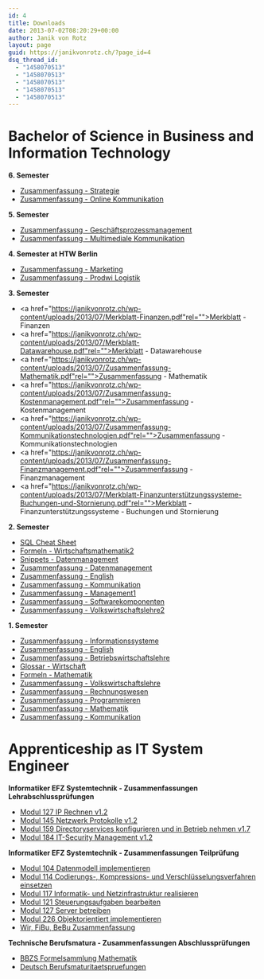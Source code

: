 ```yaml
---
id: 4
title: Downloads
date: 2013-07-02T08:20:29+00:00
author: Janik von Rotz
layout: page
guid: https://janikvonrotz.ch/?page_id=4
dsq_thread_id:
  - "1458070513"
  - "1458070513"
  - "1458070513"
  - "1458070513"
  - "1458070513"
---
```

# Bachelor of Science in Business and Information Technology

**6. Semester**

* <a href="https://janikvonrotz.ch/wp-content/uploads/2013/07/Zusammenfassung-Strategie.pdf">Zusammenfassung - Strategie</a>
* <a href="https://janikvonrotz.ch/wp-content/uploads/2013/07/Zusammenfassung-Online-Kommunikation.pdf">Zusammenfassung - Online Kommunikation</a>

**5. Semester**

* <a href="https://janikvonrotz.ch/wp-content/uploads/2013/07/Zusammenfassung-Geschäftsprozessmanagement.pdf">Zusammenfassung - Geschäftsprozessmanagement</a>
* <a href="https://janikvonrotz.ch/wp-content/uploads/2013/07/Zusammenfassung-Multimediale-Kommunikation-Janik-von-Rotz.pdf">Zusammenfassung - Multimediale Kommunikation</a>

**4. Semester at HTW Berlin**

* <a href="https://janikvonrotz.ch/wp-content/uploads/2013/07/Zusammenfassung-Marketing.pdf">Zusammenfassung - Marketing</a>
* <a href="https://janikvonrotz.ch/wp-content/uploads/2013/07/Zusammenfassung-Prodwi-Logistik.pdf">Zusammenfassung - Prodwi Logistik</a>

**3. Semester**

* <a href="https://janikvonrotz.ch/wp-content/uploads/2013/07/Merkblatt-Finanzen.pdf"rel="">Merkblatt - Finanzen</a>
* <a href="https://janikvonrotz.ch/wp-content/uploads/2013/07/Merkblatt-Datawarehouse.pdf"rel="">Merkblatt - Datawarehouse</a>
* <a href="https://janikvonrotz.ch/wp-content/uploads/2013/07/Zusammenfassung-Mathematik.pdf"rel="">Zusammenfassung - Mathematik</a>
* <a href="https://janikvonrotz.ch/wp-content/uploads/2013/07/Zusammenfassung-Kostenmanagement.pdf"rel="">Zusammenfassung - Kostenmanagement</a>
* <a href="https://janikvonrotz.ch/wp-content/uploads/2013/07/Zusammenfassung-Kommunikationstechnologien.pdf"rel="">Zusammenfassung - Kommunikationstechnologien</a>
* <a href="https://janikvonrotz.ch/wp-content/uploads/2013/07/Zusammenfassung-Finanzmanagement.pdf"rel="">Zusammenfassung - Finanzmanagement</a>
* <a href="https://janikvonrotz.ch/wp-content/uploads/2013/07/Merkblatt-Finanzunterstützungssysteme-Buchungen-und-Stornierung.pdf"rel="">Merkblatt - Finanzunterstützungssysteme - Buchungen und Stornierung</a>

**2. Semester**

* [SQL Cheat Sheet](https://janikvonrotz.ch/2015/07/02/sql-cheat-sheet/)
* <a href="https://janikvonrotz.ch/wp-content/uploads/2013/07/Formeln-Wirtschaftsmathematik2.pdf">Formeln - Wirtschaftsmathematik2</a>
* <a href="https://janikvonrotz.ch/wp-content/uploads/2013/07/Snippets-Datenmanagement.pdf">Snippets - Datenmanagement</a>
* <a href="https://janikvonrotz.ch/wp-content/uploads/2013/07/Zusammenfassung-Datenmanagement.pdf">Zusammenfassung - Datenmanagement</a>
* <a href="https://janikvonrotz.ch/wp-content/uploads/2013/07/Zusammenfassung-English.pdf">Zusammenfassung - English</a>
* <a href="https://janikvonrotz.ch/wp-content/uploads/2013/07/Zusammenfassung-Kommunikation.pdf">Zusammenfassung - Kommunikation</a>
* <a href="https://janikvonrotz.ch/wp-content/uploads/2013/07/Zusammenfassung-Management1.pdf">Zusammenfassung - Management1</a>
* <a href="https://janikvonrotz.ch/wp-content/uploads/2013/07/Zusammenfassung-Softwarekomponenten.pdf">Zusammenfassung - Softwarekomponenten</a>
* <a href="https://janikvonrotz.ch/wp-content/uploads/2013/07/Zusammenfassung-Volkswirtschaftslehre2.pdf">Zusammenfassung - Volkswirtschaftslehre2</a>

**1. Semester**

* <a href="https://janikvonrotz.ch/wp-content/uploads/2015/02/Zusammenfassung-Informationssysteme.pdf">Zusammenfassung - Informationssysteme</a>
* <a href="https://janikvonrotz.ch/wp-content/uploads/2015/02/Zusammenfassung-English.pdf">Zusammenfassung - English</a>
* <a href="https://janikvonrotz.ch/wp-content/uploads/2015/02/Zusammenfassung-Betriebswirtschaftslehre.pdf">Zusammenfassung - Betriebswirtschaftslehre</a>
* <a href="https://janikvonrotz.ch/wp-content/uploads/2015/02/Glossar-Wirtschaft.pdf">Glossar - Wirtschaft</a>
* <a href="https://janikvonrotz.ch/wp-content/uploads/2015/02/Formeln-Mathematik.pdf">Formeln - Mathematik</a>
* <a href="https://janikvonrotz.ch/wp-content/uploads/2015/02/Zusammenfassung-Volkswirtschaftslehre.pdf">Zusammenfassung - Volkswirtschaftslehre</a>
* <a href="https://janikvonrotz.ch/wp-content/uploads/2015/02/Zusammenfassung-Rechnungswesen.pdf">Zusammenfassung - Rechnungswesen</a>
* <a href="https://janikvonrotz.ch/wp-content/uploads/2015/02/Zusammenfassung-Programmieren.pdf">Zusammenfassung - Programmieren</a>
* <a href="https://janikvonrotz.ch/wp-content/uploads/2015/02/Zusammenfassung-Mathematik.pdf">Zusammenfassung - Mathematik</a>
* <a href="https://janikvonrotz.ch/wp-content/uploads/2015/02/Zusammenfassung-Kommunikation.pdf">Zusammenfassung - Kommunikation</a>

# Apprenticeship as IT System Engineer

**Informatiker EFZ Systemtechnik - Zusammenfassungen Lehrabschlussprüfungen**

* [Modul 127 IP Rechnen v1.2](https://janikvonrotz.ch/wp-content/uploads/2013/07/Modul-127_IP-Rechnen_v1.2.pdf)
* [Modul 145 Netzwerk Protokolle v1.2](https://janikvonrotz.ch/wp-content/uploads/2013/07/Modul-145_Netzwerk-Protokolle_v1.2.pdf)
* [Modul 159 Directoryservices konfigurieren und in Betrieb nehmen v1.7](https://janikvonrotz.ch/wp-content/uploads/2013/07/Modul-159_Directoryservices-konfigurieren-und-in-Betrieb-nehmen_v1.7.pdf)
* [Modul 184 IT-Security Management v1.2](https://janikvonrotz.ch/wp-content/uploads/2013/07/Modul-184_IT-Security-Management_v1.2.pdf)

**Informatiker EFZ Systemtechnik - Zusammenfassungen Teilprüfung**

* [Modul 104 Datenmodell implementieren](https://janikvonrotz.ch/wp-content/uploads/2013/07/Modul-104_Datenmodell-implementieren.pdf)
* [Modul 114 Codierungs-, Kompressions- und Verschlüsselungsverfahren einsetzen](https://janikvonrotz.ch/wp-content/uploads/2013/07/Modul-114_Codierungs-Kompressions-und-Verschlüsselungsverfahren-einsetzen.pdf)
* [Modul 117 Informatik- und Netzinfrastruktur realisieren](https://janikvonrotz.ch/wp-content/uploads/2013/07/Modul-117_Informatik-und-Netzinfrastruktur-realisieren.pdf)
* [Modul 121 Steuerungsaufgaben bearbeiten](https://janikvonrotz.ch/wp-content/uploads/2013/07/Modul-121_Steuerungsaufgaben-bearbeiten.pdf)
* [Modul 127 Server betreiben](https://janikvonrotz.ch/wp-content/uploads/2013/07/Modul-127_Server-betreiben.pdf)
* [Modul 226 Objektorientiert implementieren](https://janikvonrotz.ch/wp-content/uploads/2013/07/Modul-226_Objektorientiert-implementieren.pdf)
* [Wir, FiBu, BeBu Zusammenfassung](https://janikvonrotz.ch/wp-content/uploads/2013/07/Wir-FiBu-BeBu_Zusammenfassung.pdf)

**Technische Berufsmatura - Zusammenfassungen Abschlussprüfungen**

* [BBZS Formelsammlung Mathematik](https://janikvonrotz.ch/wp-content/uploads/2013/07/BBZS-Formelsammlung-Mathematik.pdf)
* [Deutsch Berufsmaturitaetspruefungen](https://janikvonrotz.ch/wp-content/uploads/2013/07/Deutsch-Berufsmaturitaetspruefungen.pdf)